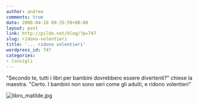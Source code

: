 ```yaml
---
author: andrea
comments: true
date: 2008-04-10 09:35:59+00:00
layout: post
link: http://pilde.net/blog/?p=747
slug: ridono-volentieri
title: '... ridono volentieri'
wordpress_id: 747
categories:
- Consigli
---
```


"Secondo te, tutti i libri per bambini dovrebbero essere divertenti?" chiese la maestra. "Certo. I bambini non sono seri come gli adulti, e ridono volentieri"

![libro_matilde.jpg]({{baseurl}}/uploads/2008/04/libro_matilde.jpg)



